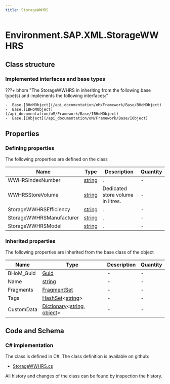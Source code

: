 ```yaml
---
title: StorageWWHRS
---
```


# Environment.SAP.XML.StorageWWHRS



## Class structure

### Implemented interfaces and base types

???+ bhom "The StorageWWHRS in inheriting from the following base type(s) and implements the following interfaces:"

    -  Base.[BHoMObject](/api_documentation/oM/Framework/Base/BHoMObject)
    -  Base.[IBHoMObject](/api_documentation/oM/Framework/Base/IBHoMObject)
    -  Base.[IObject](/api_documentation/oM/Framework/Base/IObject)


## Properties



### Defining properties

The following properties are defined on the class

| Name             | Type             | Description      | Quantity         |
|------------------|------------------|------------------|------------------|
| WWHRSIndexNumber | [string](https://learn.microsoft.com/en-us/dotnet/api/System.String?view=netstandard-2.0) | . | - |
| WWHRSStoreVolume | [string](https://learn.microsoft.com/en-us/dotnet/api/System.String?view=netstandard-2.0) | Dedicated store volume in litres. | - |
| StorageWWHRSEfficiency | [string](https://learn.microsoft.com/en-us/dotnet/api/System.String?view=netstandard-2.0) | . | - |
| StorageWWHRSManufacturer | [string](https://learn.microsoft.com/en-us/dotnet/api/System.String?view=netstandard-2.0) | . | - |
| StorageWWHRSModel | [string](https://learn.microsoft.com/en-us/dotnet/api/System.String?view=netstandard-2.0) | . | - |


### Inherited properties
The following properties are inherited from the base class of the object

| Name             | Type             | Description      | Quantity         |
|------------------|------------------|------------------|------------------|
| BHoM_Guid | [Guid](https://learn.microsoft.com/en-us/dotnet/api/System.Guid?view=netstandard-2.0) | - | - |
| Name | [string](https://learn.microsoft.com/en-us/dotnet/api/System.String?view=netstandard-2.0) | - | - |
| Fragments | [FragmentSet](/api_documentation/oM/Framework/Base/FragmentSet) | - | - |
| Tags | [HashSet](https://learn.microsoft.com/en-us/dotnet/api/System.Collections.Generic.HashSet-1?view=netstandard-2.0)&lt;[string](https://learn.microsoft.com/en-us/dotnet/api/System.String?view=netstandard-2.0)&gt; | - | - |
| CustomData | [Dictionary](https://learn.microsoft.com/en-us/dotnet/api/System.Collections.Generic.Dictionary-2?view=netstandard-2.0)&lt;[string](https://learn.microsoft.com/en-us/dotnet/api/System.String?view=netstandard-2.0), [object](https://learn.microsoft.com/en-us/dotnet/api/System.Object?view=netstandard-2.0)&gt; | - | - |


## Code and Schema

### C# implementation

The class is defined in C#. The class definition is available on github:

- [StorageWWHRS.cs](https://github.com/BHoM/SAP_Toolkit/blob/develop/SAP_oM/XML/StorageWWHRS.cs)

All history and changes of the class can be found by inspection the history.
